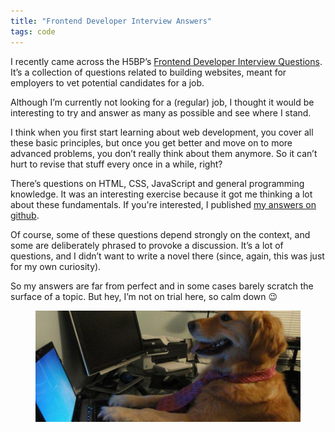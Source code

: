 ```yaml
---
title: "Frontend Developer Interview Answers"
tags: code
---
```


<p class="lead">
I recently came across the H5BP’s <a href="https://github.com/h5bp/Front-end-Developer-Interview-Questions">Frontend Developer Interview Questions</a>. It’s a collection of questions related to building websites, meant for employers to vet potential candidates for a job.
</p>

Although I’m currently not looking for a (regular) job, I thought it would be interesting to try and answer as many as possible and see where I stand.

I think when you first start learning about web development, you cover all these basic principles, but once you get better and move on to more advanced problems, you don’t really think about them anymore. So it can’t hurt to revise that stuff every once in a while, right?

There’s questions on HTML, CSS, JavaScript and general programming knowledge.
It was an interesting exercise because it got me thinking a lot about these fundamentals. If you're interested, I published [my answers on github](https://github.com/CleanCodeCreature/Front-end-Developer-Interview-Questions).

Of course, some of these questions depend strongly on the context, and some are deliberately phrased to provoke a discussion. It’s a lot of questions, and I didn’t want to write a novel there (since, again, this was just for my own curiosity).

So my answers are far from perfect and in some cases barely scratch the surface of a topic. But hey, I’m not on trial here, so calm down 😉

<figure class="extend">
  <img src="ihavenoideawhatimdoing.jpg" alt="I have no idea what I'm doing">
</figure>
